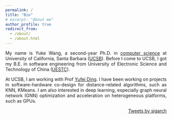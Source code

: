 ```yaml
---
permalink: /
title: "Bio"
# excerpt: "About me"
author_profile: true
redirect_from: 
  - /about/
  - /about.html
---
```

<p style="text-align: justify;"> 
My name is Yuke Wang, a second-year Ph.D. in <a href="https://www.cs.ucsb.edu">computer science</a> at University of California, Santa Barbara (<a href="https://ucsb.edu">UCSB</a>). Before I come to UCSB, I got my B.E. in software engineering from University of Electronic Science and Technology of China (<a href="https://en.uestc.edu.cn/">UESTC</a>).</p>

<p style="text-align: justify;"> 
At UCSB, I am working with Prof <a href="https://sites.cs.ucsb.edu/~yufeiding/">Yufei Ding</a>. I have been working on projects in software-hardware co-design for distance-related algorithms, such as KNN, KMeans. I am also interested in deep learning, especially graph neural network (GNN) optimization and acceleration on heterogeneous platforms, such as GPUs.</p>

<!-- <iframe
  width="600"
  height="450"
  frameborder="0" style="border:0"
  src="https://www.google.com/maps/embed/v1/place?key=AIzaSyCTrvX_0sxSjlIspmwi2_Q6GMgRhb50opY
    &q=Space+Needle,Seattle+WA" allowfullscreen>
</iframe> -->

<div class='parent inline-flex-parent'>
<div class='site-visitor' style="float:left; width:300px;">
<script type="text/javascript" src="//rf.revolvermaps.com/0/0/8.js?i=5s89lwv1t67&amp;m=0&amp;c=ff0000&amp;cr1=ffffff&amp;f=calibri&amp;l=33" async="async">
</script>
</div>
<div style="float:right">
<a class="twitter-timeline" data-width="400" data-height="300" data-theme="light" href="https://twitter.com/sigarch?ref_src=twsrc%5Etfw">Tweets by sigarch</a> <script async src="https://platform.twitter.com/widgets.js" charset="utf-8"></script>
</div>
</div>
